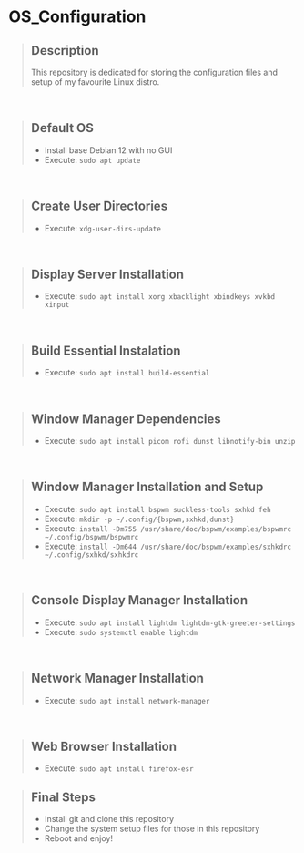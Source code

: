 # OS_Configuration

> ## Description
> This repository is dedicated for storing the configuration files and setup of my favourite Linux distro.

<br>

> ## Default OS
> - Install base Debian 12 with no GUI
> - Execute: ```sudo apt update```

<br>

> ## Create User Directories
> - Execute: ```xdg-user-dirs-update```

<br>

> ## Display Server Installation
> - Execute: ```sudo apt install xorg xbacklight xbindkeys xvkbd xinput```

<br>

> ## Build Essential Instalation
> - Execute: ```sudo apt install build-essential```

<br>

> ## Window Manager Dependencies
> - Execute: ```sudo apt install picom rofi dunst libnotify-bin unzip```

<br>

> ## Window Manager Installation and Setup
> - Execute: ```sudo apt install bspwm suckless-tools sxhkd feh```
> - Execute: ```mkdir -p ~/.config/{bspwm,sxhkd,dunst}```
> - Execute: ```install -Dm755 /usr/share/doc/bspwm/examples/bspwmrc ~/.config/bspwm/bspwmrc```
> - Execute: ```install -Dm644 /usr/share/doc/bspwm/examples/sxhkdrc ~/.config/sxhkd/sxhkdrc```

<br>

> ## Console Display Manager Installation
> - Execute: ```sudo apt install lightdm lightdm-gtk-greeter-settings```
> - Execute: ```sudo systemctl enable lightdm```

<br>

> ## Network Manager Installation
> - Execute: ```sudo apt install network-manager```

<br>

> ## Web Browser Installation
> - Execute: ```sudo apt install firefox-esr```

> ## Final Steps
> - Install git and clone this repository
> - Change the system setup files for those in this repository
> - Reboot and enjoy!
